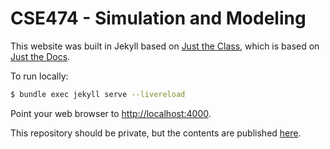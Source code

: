 # CSE474 - Simulation and Modeling

This website was built in Jekyll based on [Just the Class](https://github.com/kevinlin1/just-the-class/),
which is based on [Just the Docs](https://pmarsceill.github.io/just-the-docs/).

To run locally:

```bash
$ bundle exec jekyll serve --livereload
```


Point your web browser to [http://localhost:4000](http://localhost:4000).

This repository should be private, but the contents are published [here](https://bracu-cse474.github.io/).
